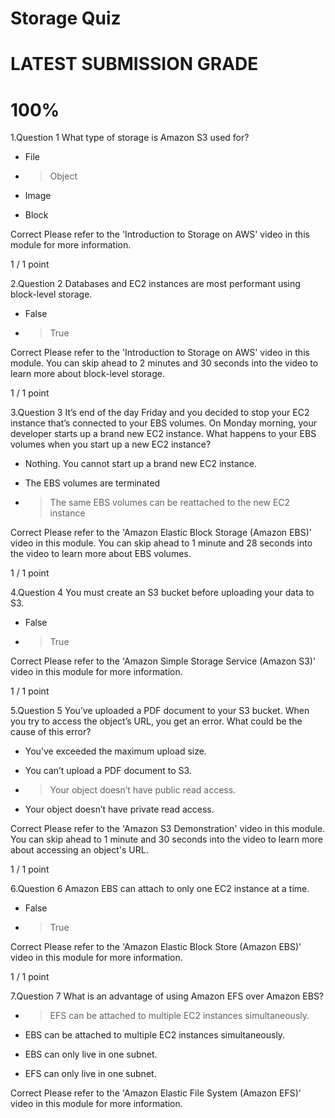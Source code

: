 # Storage Quiz

# LATEST SUBMISSION GRADE
# 100%


1.Question 1
What type of storage is Amazon S3 used for?


- File


- > Object


- Image

 
- Block

Correct
Please refer to the 'Introduction to Storage on AWS' video in this module for more information.

1 / 1 point


2.Question 2
Databases and EC2 instances are most performant using block-level storage.


- False


- > True

Correct
Please refer to the 'Introduction to Storage on AWS' video in this module. You can skip ahead to 2 minutes and 30 seconds into the video to learn more about block-level storage.

1 / 1 point



3.Question 3
It’s end of the day Friday and you decided to stop your EC2 instance that’s connected to your EBS volumes. On Monday morning, your developer starts up a brand new EC2 instance. What happens to your EBS volumes when you start up a new EC2 instance?


- Nothing. You cannot start up a brand new EC2 instance.


- The EBS volumes are terminated


- > The same EBS volumes can be reattached to the new EC2 instance

Correct
Please refer to the 'Amazon Elastic Block Storage (Amazon EBS)' video in this module. You can skip ahead to 1 minute and 28 seconds into the video to learn more about EBS volumes.

1 / 1 point



4.Question 4
You must create an S3 bucket before uploading your data to S3.


- False


- > True

Correct
Please refer to the 'Amazon Simple Storage Service (Amazon S3)' video in this module for more information.

1 / 1 point



5.Question 5
You’ve uploaded a PDF document to your S3 bucket. When you try to access the object’s URL, you get an error. What could be the cause of this error?


- You’ve exceeded the maximum upload size.


- You can’t upload a PDF document to S3.


- > Your object doesn’t have public read access.


- Your object doesn’t have private read access.

Correct
Please refer to the 'Amazon S3 Demonstration' video in this module. You can skip ahead to 1 minute and 30 seconds into the video to learn more about accessing an object's URL.

1 / 1 point



6.Question 6
Amazon EBS can attach to only one EC2 instance at a time.


- False


- > True

Correct
Please refer to the 'Amazon Elastic Block Store (Amazon EBS)' video in this module for more information.

1 / 1 point



7.Question 7
What is an advantage of using Amazon EFS over Amazon EBS?


- > EFS can be attached to multiple EC2 instances simultaneously.


- EBS can be attached to multiple EC2 instances simultaneously.


- EBS can only live in one subnet.


- EFS can only live in one subnet.

Correct
Please refer to the 'Amazon Elastic File System (Amazon EFS)' video in this module for more information.
